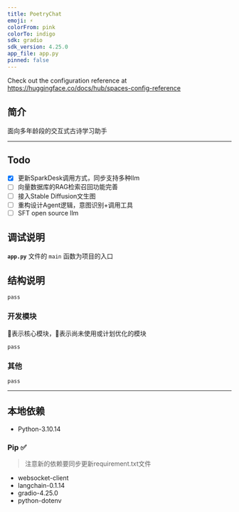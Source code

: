 ```yaml
---
title: PoetryChat
emoji: ⚡
colorFrom: pink
colorTo: indigo
sdk: gradio
sdk_version: 4.25.0
app_file: app.py
pinned: false
---
```


Check out the configuration reference at https://huggingface.co/docs/hub/spaces-config-reference


## 简介
面向多年龄段的交互式古诗学习助手

---

## Todo
- [x] 更新SparkDesk调用方式，同步支持多种llm
- [ ] 向量数据库的RAG检索召回功能完善
- [ ] 接入Stable Diffusion文生图
- [ ] 重构设计Agent逻辑，意图识别+调用工具
- [ ] SFT open source llm

## 调试说明

**`app.py`** 文件的 `main` 函数为项目的入口

## 结构说明
`pass`

### 开发模块
🌟表示核心模块，🌛表示尚未使用或计划优化的模块

`pass`

### 其他
`pass`

---

## 本地依赖
- Python-3.10.14

### Pip ✅
> 注意新的依赖要同步更新requirement.txt文件
- websocket-client
- langchain-0.1.14
- gradio-4.25.0
- python-dotenv

